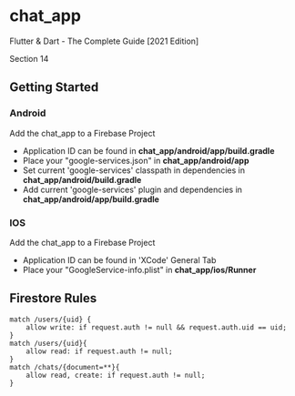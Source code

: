 # chat_app

Flutter & Dart - The Complete Guide [2021 Edition]

Section 14

## Getting Started

### Android
Add the chat_app to a Firebase Project

- Application ID can be found in <b>chat_app/android/app/build.gradle</b>
- Place your "google-services.json" in <b>chat_app/android/app</b>
- Set current 'google-services' classpath in dependencies in <b>chat_app/android/build.gradle</b>
 - Add current 'google-services' plugin and dependencies in <b>chat_app/android/app/build.gradle</b>

### IOS

Add the chat_app to a Firebase Project

- Application ID can be found in 'XCode' General Tab
- Place your "GoogleService-info.plist" in <b>chat_app/ios/Runner</b>

## Firestore Rules

	match /users/{uid} {
    	allow write: if request.auth != null && request.auth.uid == uid;
    }
    match /users/{uid}{
    	allow read: if request.auth != null;
    }
    match /chats/{document=**}{
    	allow read, create: if request.auth != null;
    }